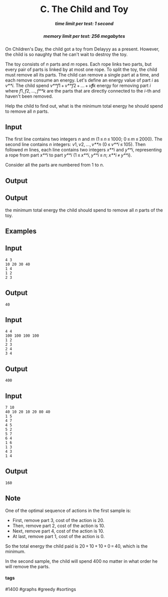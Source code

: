 <h1 style='text-align: center;'> C. The Child and Toy</h1>

<h5 style='text-align: center;'>time limit per test: 1 second</h5>
<h5 style='text-align: center;'>memory limit per test: 256 megabytes</h5>

On Children's Day, the child got a toy from Delayyy as a present. However, the child is so naughty that he can't wait to destroy the toy.

The toy consists of *n* parts and *m* ropes. Each rope links two parts, but every pair of parts is linked by at most one rope. To split the toy, the child must remove all its parts. The child can remove a single part at a time, and each remove consume an energy. Let's define an energy value of part *i* as *v**i*. The child spend *v**f*1 + *v**f*2 + ... + *v**f**k* energy for removing part *i* where *f*1, *f*2, ..., *f**k* are the parts that are directly connected to the *i*-th and haven't been removed.

Help the child to find out, what is the minimum total energy he should spend to remove all *n* parts.

## Input

The first line contains two integers *n* and *m* (1 ≤ *n* ≤ 1000; 0 ≤ *m* ≤ 2000). The second line contains *n* integers: *v*1, *v*2, ..., *v**n* (0 ≤ *v**i* ≤ 105). Then followed *m* lines, each line contains two integers *x**i* and *y**i*, representing a rope from part *x**i* to part *y**i* (1 ≤ *x**i*, *y**i* ≤ *n*; *x**i* ≠ *y**i*).

Consider all the parts are numbered from 1 to *n*.

## Output

## Output

 the minimum total energy the child should spend to remove all *n* parts of the toy.

## Examples

## Input


```
4 3  
10 20 30 40  
1 4  
1 2  
2 3  

```
## Output


```
40  

```
## Input


```
4 4  
100 100 100 100  
1 2  
2 3  
2 4  
3 4  

```
## Output


```
400  

```
## Input


```
7 10  
40 10 20 10 20 80 40  
1 5  
4 7  
4 5  
5 2  
5 7  
6 4  
1 6  
1 3  
4 3  
1 4  

```
## Output


```
160  

```
## Note

One of the optimal sequence of actions in the first sample is:

* First, remove part 3, cost of the action is 20.
* Then, remove part 2, cost of the action is 10.
* Next, remove part 4, cost of the action is 10.
* At last, remove part 1, cost of the action is 0.

So the total energy the child paid is 20 + 10 + 10 + 0 = 40, which is the minimum.

In the second sample, the child will spend 400 no matter in what order he will remove the parts.



#### tags 

#1400 #graphs #greedy #sortings 